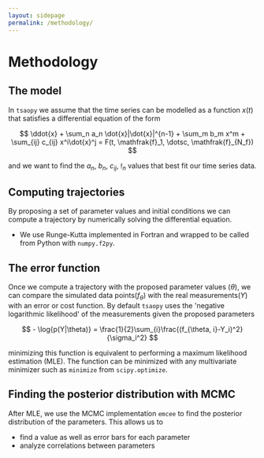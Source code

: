 ```yaml
---
layout: sidepage
permalink: /methodology/
---
```


# Methodology

## The model

In `tsaopy` we assume that the time series can be modelled as a function $x(t)$ that satisfies a differential equation of the form

$$ \ddot{x} + \sum_n a_n \dot{x}|\dot{x}|^{n-1} + \sum_m b_m x^m + \sum_{ij} c_{ij} x^i\dot{x}^j = F(t, \mathfrak{f}_1, \dotsc, \mathfrak{f}_{N_f}) $$

and we want to find the $a_n$, $b_n$, $c_{ij}$, $\mathfrak{f}_n$ values that best fit our time series data.

## Computing trajectories

By proposing a set of parameter values and initial conditions we can compute a trajectory by numerically solving the differential equation.

* We use Runge-Kutta implemented in Fortran and wrapped to be called from Python with `numpy.f2py`.

## The error function

Once we compute a trajectory with the proposed parameter values ($\theta$), we can compare the simulated data points($f_\theta$) with the real measurements($Y$) with an error or cost function. By default `tsaopy` uses the 'negative logarithmic likelihood' of the measurements given the proposed parameters

$$ - \log{p(Y|\theta)} = \frac{1}{2}\sum_{i}\frac{(f_{\theta, i}-Y_i)^2}{\sigma_i^2} $$

minimizing this function is equivalent to performing a maximum likelihood estimation (MLE). The function can be minimized with any multivariate minimizer such as `minimize` from  `scipy.optimize`.

## Finding the posterior distribution with MCMC

After MLE, we use the MCMC implementation `emcee` to find the posterior distribution of the parameters. This allows us to

* find a value as well as error bars for each parameter
* analyze correlations between parameters
